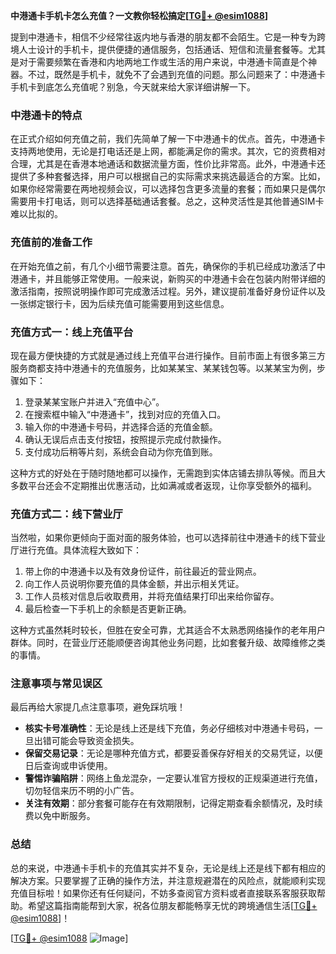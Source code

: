 **中港通卡手机卡怎么充值？一文教你轻松搞定[[TG💪+ @esim1088](https://t.me/s/esim1088)]**

提到中港通卡，相信不少经常往返内地与香港的朋友都不会陌生。它是一种专为跨境人士设计的手机卡，提供便捷的通信服务，包括通话、短信和流量套餐等。尤其是对于需要频繁在香港和内地两地工作或生活的用户来说，中港通卡简直是个神器。不过，既然是手机卡，就免不了会遇到充值的问题。那么问题来了：中港通卡手机卡到底怎么充值呢？别急，今天就来给大家详细讲解一下。

### 中港通卡的特点

在正式介绍如何充值之前，我们先简单了解一下中港通卡的优点。首先，中港通卡支持两地使用，无论是打电话还是上网，都能满足你的需求。其次，它的资费相对合理，尤其是在香港本地通话和数据流量方面，性价比非常高。此外，中港通卡还提供了多种套餐选择，用户可以根据自己的实际需求来挑选最适合的方案。比如，如果你经常需要在两地视频会议，可以选择包含更多流量的套餐；而如果只是偶尔需要用卡打电话，则可以选择基础通话套餐。总之，这种灵活性是其他普通SIM卡难以比拟的。

### 充值前的准备工作

在开始充值之前，有几个小细节需要注意。首先，确保你的手机已经成功激活了中港通卡，并且能够正常使用。一般来说，新购买的中港通卡会在包装内附带详细的激活指南，按照说明操作即可完成激活过程。另外，建议提前准备好身份证件以及一张绑定银行卡，因为后续充值可能需要用到这些信息。

### 充值方式一：线上充值平台

现在最方便快捷的方式就是通过线上充值平台进行操作。目前市面上有很多第三方服务商都支持中港通卡的充值服务，比如某某宝、某某钱包等。以某某宝为例，步骤如下：

1. 登录某某宝账户并进入“充值中心”。
2. 在搜索框中输入“中港通卡”，找到对应的充值入口。
3. 输入你的中港通卡号码，并选择合适的充值金额。
4. 确认无误后点击支付按钮，按照提示完成付款操作。
5. 支付成功后稍等片刻，系统会自动为你充值到账。

这种方式的好处在于随时随地都可以操作，无需跑到实体店铺去排队等候。而且大多数平台还会不定期推出优惠活动，比如满减或者返现，让你享受额外的福利。

### 充值方式二：线下营业厅

当然啦，如果你更倾向于面对面的服务体验，也可以选择前往中港通卡的线下营业厅进行充值。具体流程大致如下：

1. 带上你的中港通卡以及有效身份证件，前往最近的营业网点。
2. 向工作人员说明你要充值的具体金额，并出示相关凭证。
3. 工作人员核对信息后收取费用，并将充值结果打印出来给你留存。
4. 最后检查一下手机上的余额是否更新正确。

这种方式虽然耗时较长，但胜在安全可靠，尤其适合不太熟悉网络操作的老年用户群体。同时，在营业厅还能顺便咨询其他业务问题，比如套餐升级、故障维修之类的事情。

### 注意事项与常见误区

最后再给大家提几点注意事项，避免踩坑哦！

- **核实卡号准确性**：无论是线上还是线下充值，务必仔细核对中港通卡号码，一旦出错可能会导致资金损失。
- **保留交易记录**：无论是哪种充值方式，都要妥善保存好相关的交易凭证，以便日后查询或申诉使用。
- **警惕诈骗陷阱**：网络上鱼龙混杂，一定要认准官方授权的正规渠道进行充值，切勿轻信来历不明的小广告。
- **关注有效期**：部分套餐可能存在有效期限制，记得定期查看余额情况，及时续费以免中断服务。

### 总结

总的来说，中港通卡手机卡的充值其实并不复杂，无论是线上还是线下都有相应的解决方案。只要掌握了正确的操作方法，并注意规避潜在的风险点，就能顺利实现充值目标啦！如果你还有任何疑问，不妨多查阅官方资料或者直接联系客服获取帮助。希望这篇指南能帮到大家，祝各位朋友都能畅享无忧的跨境通信生活[[TG💪+ @esim1088](https://t.me/s/esim1088)]！

[[TG💪+ @esim1088](https://t.me/s/esim1088) ![Image](https://i.postimg.cc/4NQfJmqS/Snipaste-2025-05-13-00-14-12.png)]